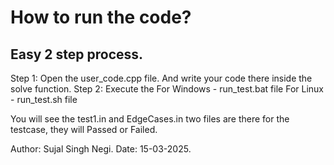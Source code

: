 # How to run the code?
## Easy 2 step process.


 Step 1: Open the user_code.cpp file. And write your code there inside the solve function.
 Step 2: Execute the 
    For Windows - run_test.bat file
    For Linux - run_test.sh file

You will see the test1.in and EdgeCases.in two files are there for the testcase, they will Passed or Failed.

Author: Sujal Singh Negi. Date: 15-03-2025.

